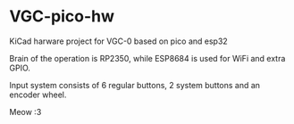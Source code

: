 # VGC-pico-hw
KiCad harware project for VGC-0 based on pico and esp32

Brain of the operation is RP2350, while ESP8684 is used for WiFi and extra GPIO.

Input system consists of 6 regular buttons, 2 system buttons and an encoder wheel.



Meow :3
